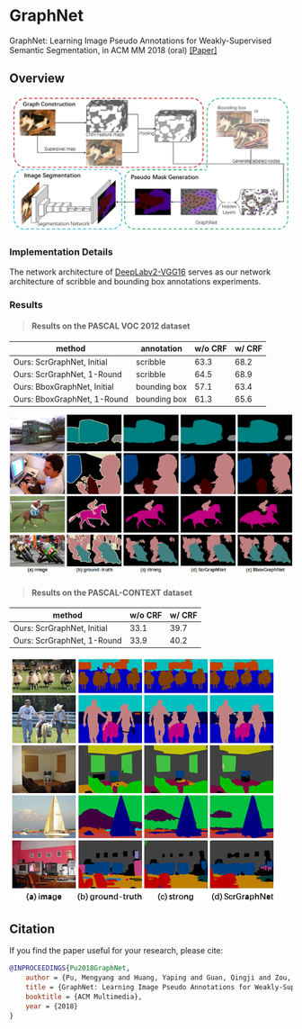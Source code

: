 # GraphNet
GraphNet: Learning Image Pseudo Annotations for Weakly-Supervised Semantic Segmentation, in ACM MM 2018 (oral) [[Paper]](https://github.com/MengyangPu/GraphNet/blob/master/GraphNet%20.pdf)

## Overview
![Illustration](illustration.png)

### Implementation Details
The network architecture of [DeepLabv2-VGG16](https://github.com/TheLegendAli/DeepLab-Context2) serves as our network architecture of scribble and bounding box annotations experiments.

### Results
> #### Results on the PASCAL VOC 2012 dataset
  method                      | annotation    | w/o CRF       | w/ CRF 
  --------------------------- | ------------- | ------------- | -------------
  Ours: ScrGraphNet, Initial  | scribble      |  63.3         |  68.2
  Ours: ScrGraphNet, 1-Round  | scribble      |  64.5         |  68.9
  Ours: BboxGraphNet, Initial | bounding box  |  57.1         |  63.4
  Ours: BboxGraphNet, 1-Round | bounding box  |  61.3         |  65.6
 
![VOC Segmentation](voc_result.png)
> #### Results on the PASCAL-CONTEXT dataset
  method                      | w/o CRF       | w/ CRF 
  --------------------------- | ------------- | -------------
  Ours: ScrGraphNet, Initial  | 33.1          | 39.7
  Ours: ScrGraphNet, 1-Round  | 33.9          | 40.2
  
![CONTEXT Segmentation](context_result.png)

## Citation 
If you find the paper useful for your research, please cite:
```bibtex
@INPROCEEDINGS{Pu2018GraphNet,
    author = {Pu, Mengyang and Huang, Yaping and Guan, Qingji and Zou, Qi},
    title = {GraphNet: Learning Image Pseudo Annotations for Weakly-Supervised Semantic Segmentation},
    booktitle = {ACM Multimedia},
    year = {2018}
}
```
